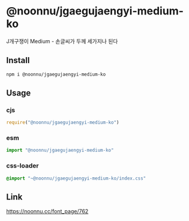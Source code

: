 # @noonnu/jgaegujaengyi-medium-ko
J개구쟁이 Medium - 손글씨가 두께 세가지나 된다

## Install
```sh
npm i @noonnu/jgaegujaengyi-medium-ko
```
## Usage
### cjs
```js
require("@noonnu/jgaegujaengyi-medium-ko")
```
### esm
```js
import "@noonnu/jgaegujaengyi-medium-ko"
```
### css-loader
```css
@import "~@noonnu/jgaegujaengyi-medium-ko/index.css"
```

## Link
https://noonnu.cc/font_page/762